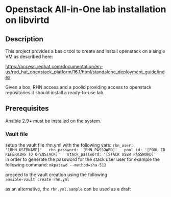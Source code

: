 # Openstack All-in-One lab installation on libvirtd

## Description 
This project provides a basic tool to create and install openstack on a single VM as described here:

https://access.redhat.com/documentation/en-us/red_hat_openstack_platform/16.1/html/standalone_deployment_guide/index

Given a box, RHN access and a poolid providing access to openstack repositories it should install a ready-to-use lab. 

## Prerequisites
Ansible 2.9+ must be installed on the system.

### Vault file
setup the vault file rhn.yml with the following vars: 
`rhn_user: '[RHN_USERNAME]'  
rhn_password: '[RHN_PASSOWRD]'  
pool_id: '[POOL ID REFERRING TO OPENSTACK]'  
stack_password: '[STACK USER PASSWORD]'  
`  
in order to generate the password for the stack user user for example the following command: 
`mkpasswd --method=sha-512`  
  
proceed to the vault creation using the following  
`ansible-vault create rhn.yml`  
  
as an alternative, the `rhn.yml.sample` can be used as a draft  


